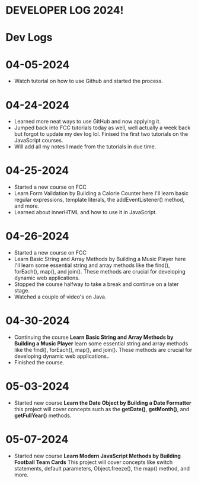 # DEVELOPER LOG 2024!
 
 # Dev Logs

 # 04-05-2024

 * Watch tutorial on how to use Github and started the process.

# 04-24-2024

* Learned more neat ways to use GitHub and now applying it. 
* Jumped back into FCC tutorials today as well, well actually a week back but forgot to update my dev log lol. Finised the first two tutorials on the JavaScript courses.
* Will add all my notes I made from the tutorials in due time.

# 04-25-2024

* Started a new course on FCC 
* Learn Form Validation by Building a Calorie Counter here I'll learn basic regular expressions, template literals, the addEventListener() method, and more.
* Learned about innerHTML and how to use it in JavaScript.

# 04-26-2024

* Started a new course on FCC 
* Learn Basic String and Array Methods by Building a Music Player here I'll learn some essential string and array methods like the find(), forEach(), map(), and join(). These methods are crucial for developing dynamic web applications.
* Stopped the course halfway to take a break and continue on a later stage.
* Watched a couple of video's on Java.

# 04-30-2024

* Continuing the course **Learn Basic String and Array Methods by Building a Music Player** learn some essential string and array methods like the find(), forEach(), map(), and join(). These methods are crucial for developing dynamic web applications..
* Finished the course.

# 05-03-2024

* Started new course **Learn the Date Object by Building a Date Formatter** this project will cover concepts such as the **getDate()**, **getMonth()**, and **getFullYear()** methods.

# 05-07-2024

* Started new course **Learn Modern JavaScript Methods by Building Football Team Cards** This project will cover concepts like switch statements, default parameters, Object.freeze(), the map() method, and more.